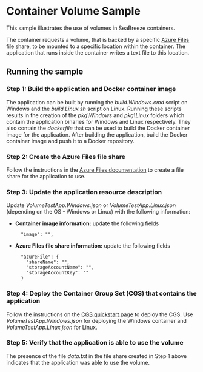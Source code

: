 # Container Volume Sample
This sample illustrates the use of volumes in SeaBreeze containers.

The container requests a volume, that is backed by a specific [Azure Files](https://docs.microsoft.com/azure/storage/files/storage-files-introduction) file share, to be mounted to a specific location within the container. The application that runs inside the container writes a text file to this location.

## Running the sample
### Step 1: Build the application and Docker container image
The application can be built by running the _build.Windows.cmd_ script on Windows and the _build.Linux.sh_ script on Linux. Running these scripts results in the creation of the _pkg\Windows_ and _pkg\Linux_ folders which contain the application binaries for Windows and Linux respectively. They also contain the _dockerfile_ that can be used to build the Docker container image for the application. After building the application, build the Docker container image and push it to a Docker repository.

### Step 2: Create the Azure Files file share
Follow the instructions in the [Azure Files documentation](https://docs.microsoft.com/en-us/azure/storage/files/storage-how-to-create-file-share) to create a file share for the application to use.

### Step 3: Update the application resource description
Update _VolumeTestApp.Windows.json_ or _VolumeTestApp.Linux.json_ (depending on the OS - Windows or Linux) with the following information:

- **Container image information:** update the following fields

        "image": "",

- **Azure Files file share information:** update the following fields

        "azureFile": {
          "shareName": "",
          "storageAccountName": "",
          "storageAccountKey": ""
        }

### Step 4: Deploy the Container Group Set (CGS) that contains the application
Follow the instructions on the [CGS quickstart page](./../../docs/conceptual-docs/container-group-set-quickstart.md) to deploy the CGS. Use _VolumeTestApp.Windows.json_ for deploying the Windows container and _VolumeTestApp.Linux.json_ for Linux.

### Step 5: Verify that the application is able to use the volume
The presence of the file _data.txt_ in the file share created in Step 1 above indicates that the application was able to use the volume.
